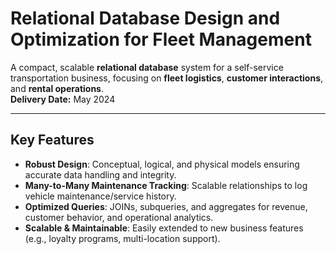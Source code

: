 # Relational Database Design and Optimization for Fleet Management

A compact, scalable **relational database** system for a self-service transportation business, focusing on **fleet logistics**, **customer interactions**, and **rental operations**.  
**Delivery Date:** May 2024

---

## Key Features

- **Robust Design**: Conceptual, logical, and physical models ensuring accurate data handling and integrity.  
- **Many-to-Many Maintenance Tracking**: Scalable relationships to log vehicle maintenance/service history.  
- **Optimized Queries**: JOINs, subqueries, and aggregates for revenue, customer behavior, and operational analytics.  
- **Scalable & Maintainable**: Easily extended to new business features (e.g., loyalty programs, multi-location support).
